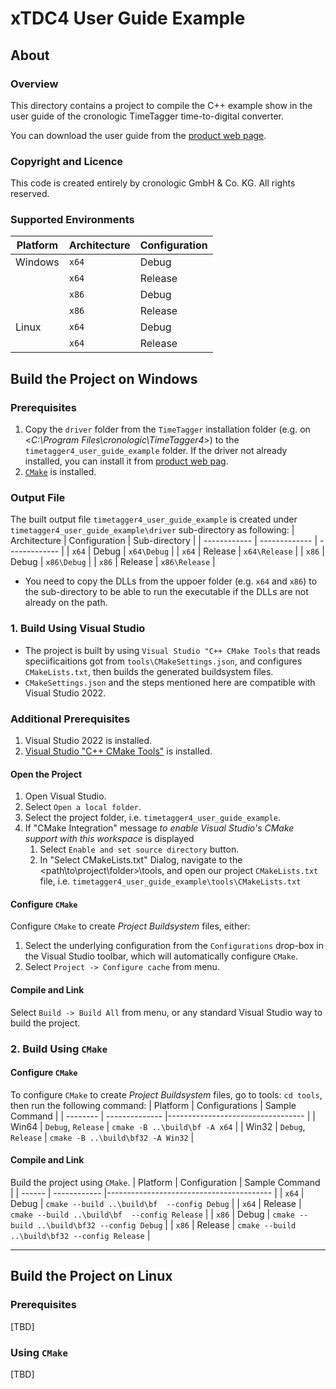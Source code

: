 # xTDC4 User Guide Example

## About

### Overview
This directory contains a project to compile the C++ example show in the user guide of the cronologic TimeTagger time-to-digital converter.

You can download the user guide from the [product web page](https://www.cronologic.de/products/tdcs/timetagger).

### Copyright and Licence
This code is created entirely by cronologic GmbH & Co. KG. All rights reserved.

### Supported Environments
| Platform     | Architecture | Configuration |
| ------------ | ------------ | ------------- |
| Windows  | `x64` | Debug   |
|          | `x64` | Release |
|          | `x86` | Debug   |
|          | `x86` | Release |
| Linux    | `x64` | Debug   |
|          | `x64` | Release |

## Build the Project on Windows

### Prerequisites
1. Copy the `driver` folder from the `TimeTagger` installation folder (e.g. on <_C:\Program Files\cronologic\TimeTagger4_>) to the `timetagger4_user_guide_example` folder. If the driver not already installed, you can install it from [product web pag](https://www.cronologic.de/products/tdcs/timetagger).
2. [`CMake`](https://cmake.org/install/) is installed.

### Output File
The built output file `timetagger4_user_guide_example` is created under `timetagger4_user_guide_example\driver` sub-directory as following:
| Architecture | Configuration | Sub-directory | 
| ------------ | ------------- | ------------- | 
| `x64` | Debug   | `x64\Debug`   | 
| `x64` | Release | `x64\Release` |
| `x86` | Debug   | `x86\Debug`   |
| `x86` | Release | `x86\Release` |
* You need to copy the DLLs from the uppoer folder (e.g. `x64` and `x86`) to the sub-directory to be able to run the executable if the DLLs are not already on the path.

### 1. Build Using Visual Studio
- The project is built by using `Visual Studio "C++ CMake Tools` that reads speciificaitions got from `tools\CMakeSettings.json`, and configures `CMakeLists.txt`, then  builds the generated buildsystem files.
- `CMakeSettings.json` and the steps mentioned here are compatible with Visual Studio 2022. 

### Additional Prerequisites
1. Visual Studio 2022 is installed.
2. [Visual Studio "C++ CMake Tools"](https://docs.microsoft.com/en-us/cpp/build/cmake-projects-in-visual-studio) is installed.

#### Open the Project 
1. Open Visual Studio.
2. Select `Open a local folder`.
3. Select the project folder, i.e. `timetagger4_user_guide_example`.
4. If "CMake Integration" message _to enable Visual Studio's CMake support with this workspace_ is displayed
   1. Select `Enable and set source directory` button.
   2. In "Select CMakeLists.txt" Dialog, navigate to the <path\to\project\folder>\tools, and open our project `CMakeLists.txt` file, i.e. `timetagger4_user_guide_example\tools\CMakeLists.txt`

#### Configure `CMake`
Configure `CMake` to create _Project Buildsystem_ files, either:
1. Select the underlying configuration from the `Configurations` drop-box in the Visual Studio toolbar, which will automatically configure `CMake`.
2. Select `Project -> Configure cache` from menu.

#### Compile and Link
Select `Build -> Build All` from menu, or any standard Visual Studio way to build the project.

### 2. Build Using `CMake`

#### Configure `CMake`
To configure `CMake` to create _Project Buildsystem_ files, go to tools: `cd tools`, then run the following command:
| Platform | Configurations     | Sample Command                    | 
| -------- | --------------     |---------------------------------- |
| Win64    | `Debug`, `Release` | `cmake -B ..\build\bf -A x64`     | 
| Win32    | `Debug`, `Release` | `cmake -B ..\build\bf32 -A Win32` | 

#### Compile and Link
Build the project using `CMake`.
| Platform | Configuration | Sample Command                           | 
| ------   | ------------  |----------------------------------------- |
| `x64`    | Debug   | `cmake --build ..\build\bf  --config Debug`    |
| `x64`    | Release | `cmake --build ..\build\bf  --config Release`  | 
| `x86`    | Debug   | `cmake --build ..\build\bf32 --config Debug`   | 
| `x86`    | Release | `cmake --build ..\build\bf32 --config Release` | 

---

## Build the Project on Linux

### Prerequisites
[TBD]

### Using `CMake`
[TBD]
